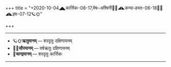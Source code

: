 +++
title = "+2020-10-04◢◣कार्त्तिकः-08-17,मेषः-अश्विनी🌛🌌◢◣कन्या-हस्तः-06-18🌌🌞◢◣इषः-07-12🪐🌞"

+++
___________________
- 🪐🌞**ऋतुमानम्** — शरदृतुः दक्षिणायनम्
- 🌌🌞**सौरमानम्** — वर्षऋतुः दक्षिणायनम्
- 🌛**चान्द्रमानम्** — शरदृतुः कार्त्तिकः
___________________

